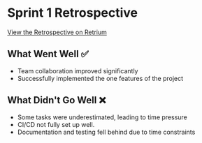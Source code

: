 # Sprint 1 Retrospective

[View the Retrospective on Retrium](https://app.retrium.com/team-room/33f1967c-4cd7-4106-86ac-e230a1d47210/history/9f65db66-5afb-456e-b05c-21026649561b)

## What Went Well :white_check_mark:

- Team collaboration improved significantly
- Successfully implemented the one features of the project

## What Didn't Go Well :x:

- Some tasks were underestimated, leading to time pressure
- CI/CD not fully set up well.
- Documentation and testing fell behind due to time constraints
